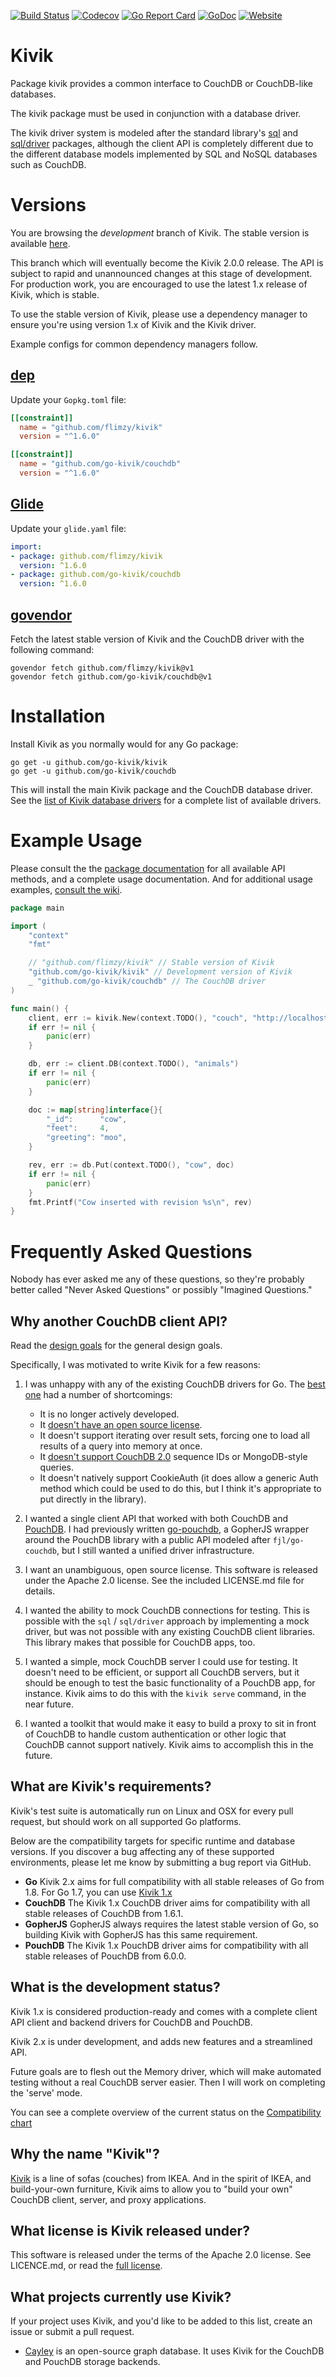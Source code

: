 [![Build Status](https://travis-ci.org/go-kivik/kivik.svg?branch=master)](https://travis-ci.org/go-kivik/kivik) [![Codecov](https://img.shields.io/codecov/c/github/go-kivik/kivik.svg?style=flat)](https://codecov.io/gh/go-kivik/kivik) [![Go Report Card](https://goreportcard.com/badge/github.com/go-kivik/kivik)](https://goreportcard.com/report/github.com/go-kivik/kivik) [![GoDoc](https://godoc.org/github.com/go-kivik/kivik?status.svg)](http://godoc.org/github.com/go-kivik/kivik) [![Website](https://img.shields.io/website-up-down-green-red/http/shields.io.svg?label=website&colorB=007fff)](http://kivik.io)

# Kivik

Package kivik provides a common interface to CouchDB or CouchDB-like databases.

The kivik package must be used in conjunction with a database driver.

The kivik driver system is modeled after the standard library's [sql](https://golang.org/pkg/database/sql/)
and [sql/driver](https://golang.org/pkg/database/sql/driver/) packages, although
the client API is completely different due to the different database models
implemented by SQL and NoSQL databases such as CouchDB.

# Versions

You are browsing the _development_ branch of Kivik. The stable version is
available [here](https://github.com/go-kivik/kivik/tree/stable1.x).

This branch which will eventually become the Kivik 2.0.0 release. The API is
subject to rapid and unannounced changes at this stage of development. For
production work, you are encouraged to use the latest 1.x release of Kivik,
which is stable.

To use the stable version of Kivik, please use a dependency manager to ensure
you're using version 1.x of Kivik and the Kivik driver.

Example configs for common dependency managers follow.

## [dep](https://github.com/golang/dep)

Update your `Gopkg.toml` file:

```toml
[[constraint]]
  name = "github.com/flimzy/kivik"
  version = "^1.6.0"

[[constraint]]
  name = "github.com/go-kivik/couchdb"
  version = "^1.6.0"
```

## [Glide](https://github.com/Masterminds/glide)

Update your `glide.yaml` file:

```yaml
import:
- package: github.com/flimzy/kivik
  version: ^1.6.0
- package: github.com/go-kivik/couchdb
  version: ^1.6.0
```

## [govendor](https://github.com/kardianos/govendor)

Fetch the latest stable version of Kivik and the CouchDB driver with the
following command:

    govendor fetch github.com/flimzy/kivik@v1
    govendor fetch github.com/go-kivik/couchdb@v1

# Installation

Install Kivik as you normally would for any Go package:

    go get -u github.com/go-kivik/kivik
    go get -u github.com/go-kivik/couchdb

This will install the main Kivik package and the CouchDB database driver. See
the [list of Kivik database drivers](https://github.com/go-kivik/kivik/wiki/Kivik-database-drivers)
for a complete list of available drivers.

# Example Usage

Please consult the the [package documentation](https://godoc.org/github.com/go-kivik/kivik)
for all available API methods, and a complete usage documentation.  And for
additional usage examples, [consult the wiki](https://github.com/go-kivik/kivik/wiki/Usage-Examples).

```go
package main

import (
    "context"
    "fmt"

    // "github.com/flimzy/kivik" // Stable version of Kivik
    "github.com/go-kivik/kivik" // Development version of Kivik
    _ "github.com/go-kivik/couchdb" // The CouchDB driver
)

func main() {
    client, err := kivik.New(context.TODO(), "couch", "http://localhost:5984/")
    if err != nil {
        panic(err)
    }

    db, err := client.DB(context.TODO(), "animals")
    if err != nil {
        panic(err)
    }

    doc := map[string]interface{}{
        "_id":      "cow",
        "feet":     4,
        "greeting": "moo",
    }

    rev, err := db.Put(context.TODO(), "cow", doc)
    if err != nil {
        panic(err)
    }
    fmt.Printf("Cow inserted with revision %s\n", rev)
}
```

# Frequently Asked Questions

Nobody has ever asked me any of these questions, so they're probably better called
"Never Asked Questions" or possibly "Imagined Questions."

## Why another CouchDB client API?

Read the [design goals](https://github.com/go-kivik/kivik/wiki/Design-goals) for
the general design goals.

Specifically, I was motivated to write Kivik for a few reasons:

1. I was unhappy with any of the existing CouchDB drivers for Go. The [best
one](https://github.com/fjl/go-couchdb) had a number of shortcomings:

    - It is no longer actively developed.
    - It [doesn't have an open source license](https://github.com/fjl/go-couchdb/issues/15).
    - It doesn't support iterating over result sets, forcing one to load all
      results of a query into memory at once.
    - It [doesn't support CouchDB 2.0](https://github.com/fjl/go-couchdb/issues/14)
      sequence IDs or MongoDB-style queries.
    - It doesn't natively support CookieAuth (it does allow a generic Auth method
      which could be used to do this, but I think it's appropriate to put directly
      in the library).

2. I wanted a single client API that worked with both CouchDB and
[PouchDB](https://pouchdb.com/). I had previously written
[go-pouchdb](https://github.com/flimzy/go-pouchdb), a GopherJS wrapper around
the PouchDB library with a public API modeled after `fjl/go-couchdb`, but I
still wanted a unified driver infrastructure.

3. I want an unambiguous, open source license. This software is released under
the Apache 2.0 license. See the included LICENSE.md file for details.

4. I wanted the ability to mock CouchDB connections for testing. This is possible
with the `sql` / `sql/driver` approach by implementing a mock driver, but was
not possible with any existing CouchDB client libraries. This library makes that
possible for CouchDB apps, too.

5. I wanted a simple, mock CouchDB server I could use for testing. It doesn't
need to be efficient, or support all CouchDB servers, but it should be enough
to test the basic functionality of a PouchDB app, for instance. Kivik aims to
do this with the `kivik serve` command, in the near future.

6. I wanted a toolkit that would make it easy to build a proxy to sit in front
of CouchDB to handle custom authentication or other logic that CouchDB cannot
support natively. Kivik aims to accomplish this in the future.

## What are Kivik's requirements?

Kivik's test suite is automatically run on Linux and OSX for every pull request,
but should work on all supported Go platforms.

Below are the compatibility targets for specific runtime and database versions.
If you discover a bug affecting any of these supported environments, please let
me know by submitting a bug report via GitHub.

- **Go** Kivik 2.x aims for full compatibility with all stable releases of Go
  from 1.8. For Go 1.7, you can use [Kivik 1.x](https://github.com/go-kivik/kivik/tree/stable1.x)
- **CouchDB** The Kivik 1.x CouchDB driver aims for compatibility with all
  stable releases of CouchDB from 1.6.1.
- **GopherJS** GopherJS always requires the latest stable version of Go, so
  building Kivik with GopherJS has this same requirement.
- **PouchDB** The Kivik 1.x PouchDB driver aims for compatibility with all
  stable releases of PouchDB from 6.0.0.

## What is the development status?

Kivik 1.x is considered production-ready and comes with a complete client API
client and backend drivers for CouchDB and PouchDB.

Kivik 2.x is under development, and adds new features and a streamlined API.

Future goals are to flesh out the Memory driver, which will make automated
testing without a real CouchDB server easier. Then I will work on completing
the 'serve' mode.

You can see a complete overview of the current status on the
[Compatibility chart](https://github.com/go-kivik/kivik/blob/master/doc/COMPATIBILITY.md)

## Why the name "Kivik"?

[Kivik](http://www.ikea.com/us/en/catalog/categories/series/18329/) is a line
of sofas (couches) from IKEA. And in the spirit of IKEA, and build-your-own
furniture, Kivik aims to allow you to "build your own" CouchDB client, server,
and proxy applications.

## What license is Kivik released under?

This software is released under the terms of the Apache 2.0 license. See
LICENCE.md, or read the [full license](http://www.apache.org/licenses/LICENSE-2.0).

## What projects currently use Kivik?

If your project uses Kivik, and you'd like to be added to this list, create an
issue or submit a pull request.

- [Cayley](https://github.com/cayleygraph/cayley) is an open-source graph
  database. It uses Kivik for the CouchDB and PouchDB storage backends.
